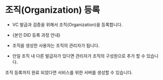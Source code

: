 # 조직(Organization) 등록

- VC 발급과 검증을 위해서 조직(Organization)을 등록합니다.

- {본인 DID 등록 과정 안내}

- 조직을 생성한 사용자는 조직의 관리자가 됩니다.

- 만일 조직 내 다른 발급자가 있다면 관리자가 조직의 구성원으로 추가 할 수 있습니다.

조직 등록까지 완료 되었다면 서비스를 위한 서버를 생성할 수 있습니다.
